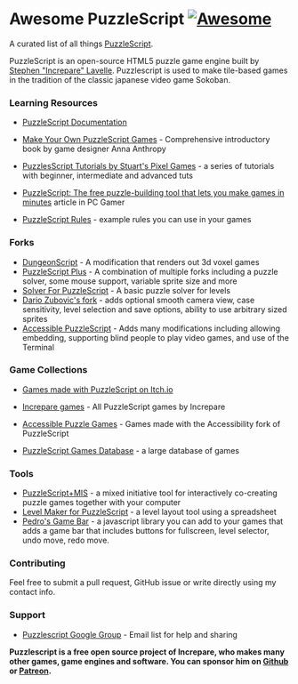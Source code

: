# Awesome PuzzleScript [![Awesome](https://cdn.rawgit.com/sindresorhus/awesome/d7305f38d29fed78fa85652e3a63e154dd8e8829/media/badge.svg)](https://github.com/sindresorhus/awesome)

A curated list of all things [PuzzleScript](https://puzzlescript.net).

PuzzleScript is an open-source HTML5 puzzle game engine built by [Stephen "Increpare" Lavelle](https://www.increpare.com/). Puzzlescript is used to make tile-based games in the tradition of the classic japanese video game Sokoban. 

### Learning Resources
- [PuzzleScript Documentation](https://www.puzzlescript.net/Documentation/documentation.html)  
- [Make Your Own PuzzleScript Games](https://nostarch.com/puzzlescriptgames) - Comprehensive introductory book by game designer Anna Anthropy

- [PuzzlesScript Tutorials by Stuart's Pixel Games](https://stuartspixelgames.com/puzzle-script-tutorials/) - a series of tutorials with beginner, intermediate and advanced tuts
- [PuzzleScript: The free puzzle-building tool that lets you make games in minutes](https://www.pcgamer.com/puzzlescript-the-free-puzzle-building-tool-that-lets-you-make-games-in-minutes/) article in PC Gamer
- [PuzzleScript Rules](https://ohiofi.com/blog/puzzlescript-rules/) - example rules you can use in your games

### Forks
- [DungeonScript](http://farbs.org/dungeonscript) - A modification that renders out 3d voxel games
- [PuzzleScript Plus](https://auroriax.github.io/PuzzleScript/) - A combination of multiple forks including a puzzle solver, some mouse support, variable sprite size and more
- [Solver For PuzzleScript](https://github.com/marcosdon/PuzzleScriptWithSolver/blob/master/README.md) - A basic puzzle solver for levels
- [Dario Zubovic's fork](https://dario-zubovic.github.io/PuzzleScript/index.html) - adds optional smooth camera view, case sensitivity, level selection and save options, ability to use arbitrary sized sprites
- [Accessible PuzzleScript](https://github.com/philschatz/puzzlescript) - Adds many modifications including allowing embedding, supporting blind people to play video games, and use of the Terminal

### Game Collections
- [Games made with PuzzleScript on Itch.io](https://itch.io/games/made-with-puzzlescript)
- [Increpare games](https://www.increpare.com/categories/puzzlescript.html) - All PuzzleScript games by Increpare

- [Accessible Puzzle Games](https://philschatz.com/puzzlescript/) - Games made with the Accessibility fork of PuzzleScript 
- [PuzzleScript Games Database](https://pedropsi.github.io/puzzlescript-games-database.html) - a large database of games

### Tools 
- [PuzzleScript+MIS](https://dekeyser.ch/puzzlescriptmis/) - a mixed initiative tool for interactively co-creating puzzle games together with your computer
- [Level Maker for PuzzleScript](https://ghostglyph.itch.io/puzzlescript-level-maker) - a level layout tool using a spreadsheet
- [Pedro's Game Bar](https://pedropsi.github.io/game-bar.html#) - a javascript library you can add to your games that adds a game bar that includes buttons for fullscreen, level selector, undo move, redo move.

### Contributing
Feel free to submit a pull request, GitHub issue or write directly using my contact info.

### Support
- [Puzzlescript Google Group](https://groups.google.com/g/puzzlescript) - Email list for help and sharing

**Puzzlescript is a free open source project of Increpare, who makes many other games, game engines and software. You can sponsor him on [Github](https://github.com/sponsors/increpare) or [Patreon](https://www.patreon.com/increpare).**
